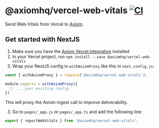 # @axiomhq/vercel-web-vitals [![CI](https://github.com/axiomhq/vercel-web-vitals/actions/workflows/ci.yml/badge.svg)](https://github.com/axiomhq/vercel-web-vitals/actions/workflows/ci.yml)

Send Web-Vitals from Vercel to [Axiom](https://axiom.co).

## Get started with NextJS

1. Make sure you have the [Axiom Vercel integration](https://www.axiom.co/vercel) installed
2. In your Vercel project, run `npm install --save @axiomhq/vercel-web-vitals`
3. Wrap your NextJS config in `withAxiomProxy` like this in `next.config.js`:

```js
const { withAxiomProxy } = require('@axiomhq/vercel-web-vitals');

module.exports = withAxiomProxy({
  // ... your existing config
})
```

This will proxy the Axiom ingest call to improve deliverability.

3. Go to `pages/_app.js` or `pages/_app.ts` and add the following line:
```js
export { reportWebVitals } from '@axiomhq/vercel-web-vitals';
```
